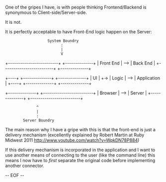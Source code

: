 
One of the gripes I have, is with people thinking Frontend/Backend is synonymous to Client-side/Server-side.

It is not.

It is perfectly acceptable to have Front-End logic happen on the Server:

                       System Boundry
                             :
                             |
                             V
+-------------------------+     +--------------+
|        Front End        | --> |   Back End   |
+-------------------------+     +--------------+

+----+     +--------------+     +--------------+
| UI | +-> |     Logic    | --> |  Application |
+----+     +--------------+     +--------------+

+--------------+     +-------------------------+
|    Browser   | --> |          Server         |
+--------------+     +-------------------------+

                  ^
                  |
                  :
            Server Boundry

The main reason why I have a gripe with this is that the front-end is just a delivery mechanism (excellently explained by Robert Martin at Ruby Midwest 2011
 http://www.youtube.com/watch?v=WpkDN78P884)
 
 If this delivery mechanism is incorporated in the application and I want to use another means of connecting to the user (like the command line) this means I now have to _first_ separate the original code before implementing another connector.
 
 -- EOF --
 
 


